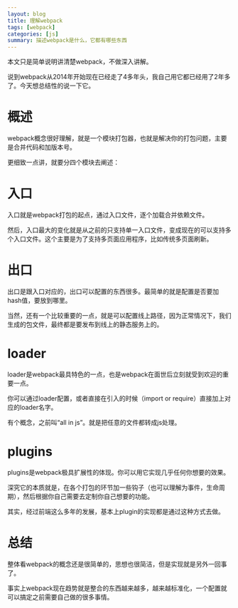 ```yaml
---
layout: blog
title: 理解webpack
tags: [webpack]
categories: [js]
summary: 描述webpack是什么，它都有哪些东西
---
```


本文只是简单说明讲清楚webpack，不做深入讲解。

说到webpack从2014年开始现在已经走了4多年头，我自己用它都已经用了2年多了。今天想总结性的说一下它。

# 概述

webpack概念很好理解，就是一个模块打包器，也就是解决你的打包问题，主要是合并代码和加版本号。

更细致一点讲，就要分四个模块去阐述：

# 入口

入口就是webpack打包的起点，通过入口文件，逐个加载合并依赖文件。

然后，入口最大的变化就是从之前的只支持单一入口文件，变成现在的可以支持多个入口文件。这个主要是为了支持多页面应用程序，比如传统多页面刷新。

# 出口

出口是跟入口对应的，出口可以配置的东西很多。最简单的就是配置是否要加hash值，要放到哪里。

当然，还有一个比较重要的一点，就是可以配置线上路径，因为正常情况下，我们生成的包文件，最终都是要发布到线上的静态服务上的。

# loader

loader是webpack最具特色的一点，也是webpack在面世后立刻就受到欢迎的重要一点。

你可以通过loader配置，或者直接在引入的时候（import or require）直接加上对应的loader名字。

有个概念，之前叫“all in js”。就是把任意的文件都转成js处理。


# plugins

plugins是webpack极具扩展性的体现。你可以用它实现几乎任何你想要的效果。

深究它的本质就是，在各个打包的环节加一些钩子（也可以理解为事件，生命周期），然后根据你自己需要去定制你自己想要的功能。

其实，经过前端这么多年的发展，基本上plugin的实现都是通过这种方式去做。

# 总结

整体看webpack的概念还是很简单的，思想也很简洁，但是实现就是另外一回事了。

事实上webpack现在趋势就是整合的东西越来越多，越来越标准化，一个配置就可以搞定之前需要自己做的很多事情。